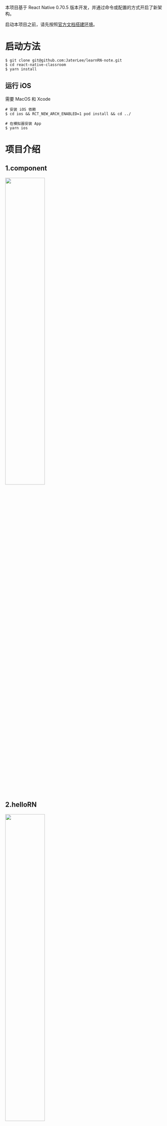 本项目基于 React Native 0.70.5 版本开发，并通过命令或配置的方式开启了新架构。

启动本项目之前，请先按照[官方文档搭建环境](https://reactnative.cn/docs/environment-setup)。

# 启动方法

```
$ git clone git@github.com:JaterLee/learnRN-note.git
$ cd react-native-classroom
$ yarn install
```

## 运行 iOS

需要 MacOS 和 Xcode

```
# 安装 iOS 依赖
$ cd ios && RCT_NEW_ARCH_ENABLED=1 pod install && cd ../

# 在模拟器安装 App
$ yarn ios
```

# 项目介绍

## 1.component

<img decoding="async" src="https://github.com/JaterLee/learnRN-note/blob/master/resource/component.png" width="50%">

## 2.helloRN

<img decoding="async" src="https://github.com/JaterLee/learnRN-note/blob/master/resource/list.png" width="50%">

## 3.scrollDemo

<img decoding="async" src="https://github.com/JaterLee/learnRN-note/blob/master/resource/scroll.png" width="50%">

## 4.trolley

<img decoding="async" src="https://github.com/JaterLee/learnRN-note/blob/master/resource/trolley.png" width="50%">

# 知识点

## 1.RN 函数参数是否带大括号

带大括号是指传递一个参数，参数类型为对象，里面有三个属性 children, authority, noMatch，不带大括号就是传递三个参数，这里的大括号不是块级作用域，就是单纯的表示一个对象

## 2.统一文件格式

建议使用 ts tsx

## 3.JavaScript reduce() 方法

```
var numbers = [65, 44, 12, 4];

function getSum(total, num) {
    return total + num;
}
function myFunction(item) {
    document.getElementById("demo").innerHTML = numbers.reduce(getSum);
}
```

reduce() 方法接收一个函数作为累加器，数组中的每个值（从左到右）开始缩减，最终计算为一个值。

reduce() 可以作为一个高阶函数，用于函数的 compose。

注意: reduce() 对于空数组是不会执行回调函数的。

## 4.UseEffect

项目中会在 `useEffect`函数中获取后端数据然后更新状态刷新 UI,这里需要注意的是`useEffect`在组件`mount`时执行,也会在组件更新时执行.因为我们每一次请求数据之后都会设置本地状态触发组件更新,因此会触发`useEffect`再次执行,这就出现了无限循环的情况.

我们只想在组件`mount`时请求数据,就可以传递一个空数组作为`useEffect`的第二个参数,这样就可以避免组件更新执行`useEffect`,只会在组件`mount`时执行

```
 useEffect(() => {
    setRequestStatus(RequestStatus.PENDING);

    fetch('https://6389bee14eccb986e8990c52.mockapi.io/api/v1/products')
      .then(res => res.json())
      .then((products: Products) => {
        setRequestStatus(RequestStatus.SUCCESS);
        setProducts(products);
      })
      .catch(() => {
        setRequestStatus(RequestStatus.PENDING);
      });
  }, []);
```

# 疑难杂症

## RN 一直卡在 muti podfile

![image](https://github.com/JaterLee/learnRN-note/blob/master/resource/InstallinoCocoaPods.jpg)

> 依赖 down 不下来, 科学上网破之

## RN 命令

### 初始化 RN 项目

`npx react-native init AwesomeProject`

### 编译并运行 RN 项目

```cd AwesomeProject
yarn ios
或者
yarn react-native run-ios
```

### 运行指定模拟器

iOS

```
react-native run-ios --simulator "iPhone 7 Plus”
react-native run-ios --device "XXX"(xxx代表真机设备名字)真机运行是可能会用到ios-deploy
查看当前可用的所有设备/模拟器列表：xcrun simctl list devices
```

Android

```
查看当前可用的所有设备/模拟器列表：adb devices提示：
(Android 5.0及以上)可以尝试使用adb reverse命令，
运行adb reverse tcp:8081 tcp:8081，
不需要更多配置，你就可以使用Reload JS和其它的开发选项了。
```
